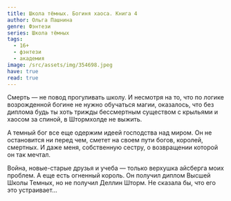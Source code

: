 ```yaml
---
title: Школа тёмных. Богиня хаоса. Книга 4
author: Ольга Пашнина
genre: Фэнтези
series: Школа тёмных
tags:
  - 16+
  - фэнтези
  - академия
image: /src/assets/img/354698.jpeg
have: true
read: true
---
```

Смерть — не повод прогуливать школу. И несмотря на то, что по логике возрожденной богине не нужно обучаться магии, оказалось, что без диплома будь ты хоть трижды бессмертным существом с крыльями и хаосом за спиной, в Штормхолде не выжить.

А темный бог все еще одержим идеей господства над миром. Он не остановится ни перед чем, сметет на своем пути богов, королей, смертных. И даже меня, собственную сестру, о возвращении которой он так мечтал.

Война, новые-старые друзья и учеба — только верхушка айсберга моих проблем. А еще есть огненный король. Он получил диплом Высшей Школы Темных, но не получил Деллин Шторм. Не сказала бы, что его это устраивает...
